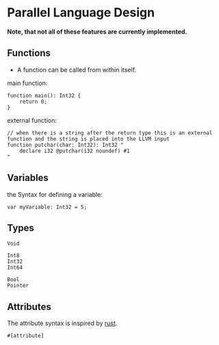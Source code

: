 # Parallel Language Design

**Note, that not all of these features are currently implemented.**

## Functions

* A function can be called from within itself.

main function:
```parallel
function main(): Int32 {
	return 0;
}
```

external function:
```parallel
// when there is a string after the return type this is an external function and the string is placed into the LLVM input
function putchar(char: Int32): Int32 "
	declare i32 @putchar(i32 noundef) #1
"
```

## Variables

the Syntax for defining a variable:

```parallel
var myVariable: Int32 = 5;
```

## Types

```parallel
Void

Int8
Int32
Int64

Bool
Pointer
```

## Attributes

The attribute syntax is inspired by [rust](https://doc.rust-lang.org/rust-by-example/attribute.html).

```parallel
#[attribute]
```